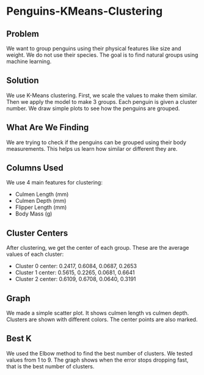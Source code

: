 # Penguins-KMeans-Clustering

## Problem
We want to group penguins using their physical features like size and weight. We do not use their species. The goal is to find natural groups using machine learning.

## Solution
We use K-Means clustering. First, we scale the values to make them similar. Then we apply the model to make 3 groups. Each penguin is given a cluster number. We draw simple plots to see how the penguins are grouped.

## What Are We Finding
We are trying to check if the penguins can be grouped using their body measurements. This helps us learn how similar or different they are.

## Columns Used
We use 4 main features for clustering:

- Culmen Length (mm)  
- Culmen Depth (mm)  
- Flipper Length (mm)  
- Body Mass (g)

## Cluster Centers
After clustering, we get the center of each group. These are the average values of each cluster:

- Cluster 0 center: 0.2417, 0.6084, 0.0687, 0.2653
- Cluster 1 center: 0.5615, 0.2265, 0.0681, 0.6641
- Cluster 2 center: 0.6109, 0.6708, 0.0640, 0.3191

## Graph
We made a simple scatter plot.
It shows culmen length vs culmen depth.
Clusters are shown with different colors. The center points are also marked.

## Best K
We used the Elbow method to find the best number of clusters. We tested values from 1 to 9. The graph shows when the error stops dropping fast, that is the best number of clusters.
